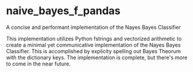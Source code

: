 # naive_bayes_f_pandas
A concise and performant implementation of the Nayes Bayes Classifier

This implementation utilizes Python fstrings and vectorized arithmetic to create
a minimal yet communicative implementation of the Nayes Bayes Classifier.  This is
accomplished by explicity spelling out Bayes Theorum with the dictionary keys.  The
implementation is complete, but there's more to come in the near future.
